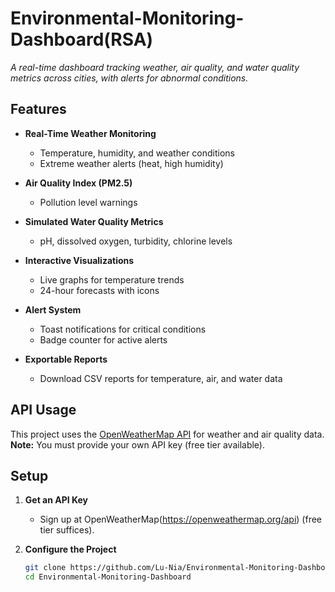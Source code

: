 # Environmental-Monitoring-Dashboard(RSA)

*A real-time dashboard tracking weather, air quality, and water quality metrics across cities, with alerts for abnormal conditions.*  



## Features  

- **Real-Time Weather Monitoring**  
  - Temperature, humidity, and weather conditions  
  - Extreme weather alerts (heat, high humidity)  

- **Air Quality Index (PM2.5)**  
  - Pollution level warnings  

- **Simulated Water Quality Metrics**  
  - pH, dissolved oxygen, turbidity, chlorine levels  

- **Interactive Visualizations**  
  - Live graphs for temperature trends  
  - 24-hour forecasts with icons  

- **Alert System**  
  - Toast notifications for critical conditions  
  - Badge counter for active alerts  

- **Exportable Reports**  
  - Download CSV reports for temperature, air, and water data  

## API Usage  
This project uses the [OpenWeatherMap API](https://openweathermap.org/) for weather and air quality data.  
**Note:** You must provide your own API key (free tier available).  

## Setup  

1. **Get an API Key**  
   - Sign up at OpenWeatherMap(https://openweathermap.org/api) (free tier suffices).  

2. **Configure the Project**  
   ```bash
   git clone https://github.com/Lu-Nia/Environmental-Monitoring-Dashboard.git
   cd Environmental-Monitoring-Dashboard
